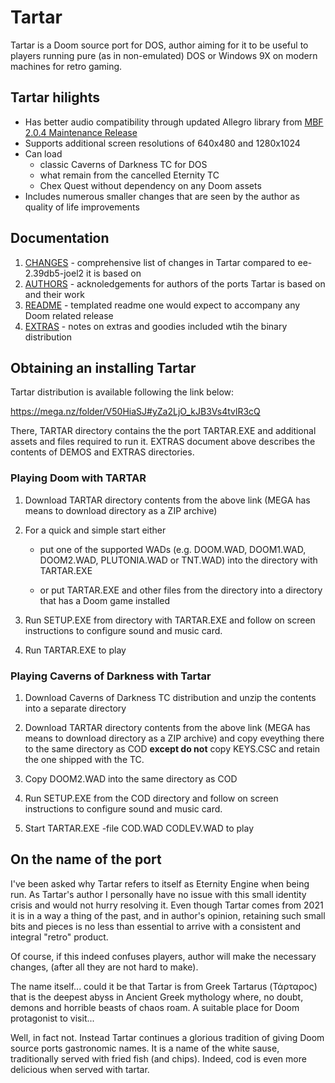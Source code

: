 # Tartar

Tartar is a Doom source port for DOS, author aiming for it to be useful
to players running pure (as in non-emulated) DOS or Windows 9X on modern 
machines for retro gaming. 

## Tartar hilights

- Has better audio compatibility through updated Allegro library 
  from [MBF 2.0.4 Maintenance Release](https://www.vogons.org/viewtopic.php?f=24&t=40857)
- Supports additional screen resolutions of 640x480 and 1280x1024
- Can load
    - classic Caverns of Darkness TC for DOS
    - what remain from the cancelled Eternity TC
    - Chex Quest without dependency on any Doom assets
- Includes numerous smaller changes that are seen by the author as 
  quality of life improvements 

## Documentation

1. [CHANGES](doc/changes.md) - comprehensive list of changes in Tartar 
                               compared to ee-2.39db5-joel2 it is based on
2. [AUTHORS](doc/authors.md) - acknoledgements for authors of the ports Tartar 
                               is based on and their work
3. [README](doc/readme.txt)  - templated readme one would expect to accompany 
                               any Doom related release
4. [EXTRAS](doc/extras.md)   - notes on extras and goodies included wtih the
                               binary distribution 

## Obtaining an installing Tartar

Tartar distribution is available following the link below:

<https://mega.nz/folder/V50HiaSJ#yZa2LjO_kJB3Vs4tvlR3cQ>

There, TARTAR directory contains the the port TARTAR.EXE and additional 
assets and files required to run it. EXTRAS document above describes the
contents of DEMOS and EXTRAS directories.

### Playing Doom with TARTAR

1. Download TARTAR directory contents from the above link
   (MEGA has means to download directory as a ZIP archive)

2. For a quick and simple start either 

   - put one of the supported WADs (e.g. DOOM.WAD, DOOM1.WAD,
     DOOM2.WAD, PLUTONIA.WAD or TNT.WAD) into the directory
     with TARTAR.EXE 
   
   - or put TARTAR.EXE and other files from the directory into 
     a directory that has a Doom game installed  
  
3. Run SETUP.EXE from directory with TARTAR.EXE and follow
   on screen instructions to configure sound and music card.

4. Run TARTAR.EXE to play 

### Playing Caverns of Darkness with Tartar

1. Download Caverns of Darkness TC distribution and unzip
   the contents into a separate directory

2. Download TARTAR directory contents from the above link
   (MEGA has means to download directory as a ZIP archive)
   and copy eveything there to the same directory as COD
   **except do not** copy KEYS.CSC and retain the one shipped 
   with the TC.

3. Copy DOOM2.WAD into the same directory as COD

4. Run SETUP.EXE from the COD directory and follow
   on screen instructions to configure sound and music card.

5. Start TARTAR.EXE -file COD.WAD CODLEV.WAD to play

## On the name of the port

I've been asked why Tartar refers to itself as Eternity Engine when
being run. As Tartar's author I personally have no issue with this small
identity crisis and would not hurry resolving it. Even though Tartar comes
from 2021 it is in a way a thing of the past, and in author's opinion,
retaining such small bits and pieces is no less than essential 
to arrive with a consistent and integral "retro" product.

Of course, if this indeed confuses players, author will make the necessary changes,
(after all they are not hard to make).

The name itself... could it be that Tartar is from Greek Tartarus 
(Τάρταρος) that is the deepest abyss in Ancient Greek mythology where,
no doubt, demons and horrible beasts of chaos roam. A suitable place
for Doom protagonist to visit...  

Well, in fact not. Instead Tartar continues a glorious tradition of giving Doom 
source ports gastronomic names. It is a name of the white sause, 
traditionally served with fried fish (and chips). Indeed, cod is even more delicious 
when served with tartar.
